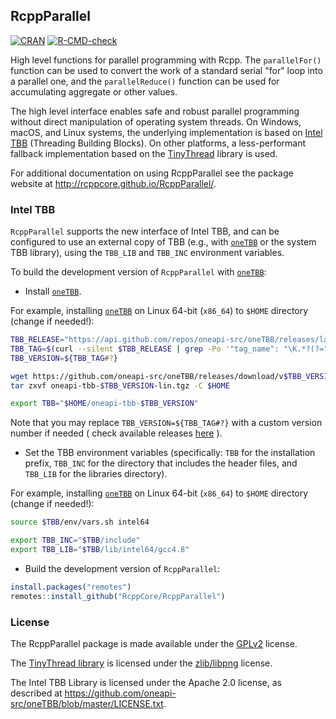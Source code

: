 
## RcppParallel

<!-- badges: start -->
[![CRAN](https://www.r-pkg.org/badges/version/RcppParallel)](https://cran.r-project.org/package=RcppParallel)
[![R-CMD-check](https://github.com/RcppCore/RcppParallel/actions/workflows/R-CMD-check.yaml/badge.svg)](https://github.com/RcppCore/RcppParallel/actions/workflows/R-CMD-check.yaml)
<!-- badges: end -->

High level functions for parallel programming with Rcpp. The `parallelFor()` function can be used to convert the work of a standard serial "for" loop into a parallel one, and the `parallelReduce()` function can be used for accumulating aggregate or other values.

The high level interface enables safe and robust parallel programming without direct manipulation of operating system threads. On Windows, macOS, and Linux systems, the underlying implementation is based on [Intel TBB](https://github.com/oneapi-src/oneTBB) (Threading Building Blocks). On other platforms, a less-performant fallback implementation based on the [TinyThread](https://tinythreadpp.bitsnbites.eu/) library is used.

For additional documentation on using RcppParallel see the package website at http://rcppcore.github.io/RcppParallel/.


### Intel TBB

`RcppParallel` supports the new interface of Intel TBB, and can be configured to use an external copy of TBB (e.g., with [`oneTBB`](https://github.com/oneapi-src/oneTBB) or the system TBB library), using the `TBB_LIB` and `TBB_INC` environment variables.

To build the development version of `RcppParallel` with [`oneTBB`](https://github.com/oneapi-src/oneTBB):

- Install [`oneTBB`](https://github.com/oneapi-src/oneTBB).

For example, installing [`oneTBB`](https://github.com/oneapi-src/oneTBB) on Linux 64-bit (`x86_64`) to `$HOME` directory (change if needed!):

```bash
TBB_RELEASE="https://api.github.com/repos/oneapi-src/oneTBB/releases/latest"
TBB_TAG=$(curl --silent $TBB_RELEASE | grep -Po '"tag_name": "\K.*?(?=")')
TBB_VERSION=${TBB_TAG#?}

wget https://github.com/oneapi-src/oneTBB/releases/download/v$TBB_VERSION/oneapi-tbb-$TBB_VERSION-lin.tgz
tar zxvf oneapi-tbb-$TBB_VERSION-lin.tgz -C $HOME

export TBB="$HOME/oneapi-tbb-$TBB_VERSION"
```
Note that you may replace `TBB_VERSION=${TBB_TAG#?}` with a custom version number if needed ( check available releases [here](https://github.com/oneapi-src/oneTBB/releases) ).

- Set the TBB environment variables (specifically: `TBB` for the installation prefix, `TBB_INC` for the directory that includes the header files, and `TBB_LIB` for the libraries directory).

For example, installing [`oneTBB`](https://github.com/oneapi-src/oneTBB) on Linux 64-bit (`x86_64`) to `$HOME` directory (change if needed!):

```bash
source $TBB/env/vars.sh intel64

export TBB_INC="$TBB/include"
export TBB_LIB="$TBB/lib/intel64/gcc4.8"
```

- Build the development version of `RcppParallel`:

```r
install.packages("remotes")
remotes::install_github("RcppCore/RcppParallel")
```


### License

The RcppParallel package is made available under the [GPLv2](http://www.gnu.org/licenses/old-licenses/gpl-2.0.html) license.

The [TinyThread library](https://tinythreadpp.bitsnbites.eu/) is licensed under the [zlib/libpng](https://opensource.org/licenses/zlib-license.php) license.

The Intel TBB Library is licensed under the Apache 2.0 license, as described at https://github.com/oneapi-src/oneTBB/blob/master/LICENSE.txt.

